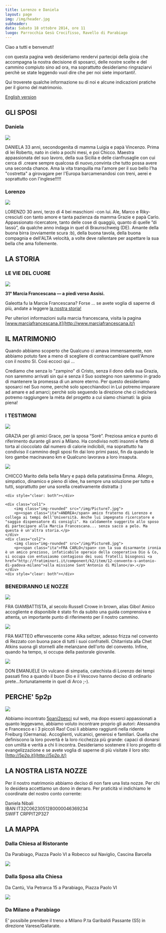 ```yaml
---
title: Lorenzo e Daniela
layout: page
img: /img/header.jpg
subheader:
data: Sabato 18 ottobre 2014, ore 11
luogo: Parrocchia Gesù Crocifisso, Ravello di Parabiago
---
```



Ciao a tutti e benvenuti! 

con questa pagina web desideriamo rendervi partecipi della gioia che accompagna la nostra decisione di sposarci, delle nostre scelte e del cammino compiuto sino ad ora, ma soprattutto desideriamo ringraziarvi perchè se state leggendo vuol dire che per noi siete importanti!. 

Qui troverete qualche informazione su di noi e alcune indicazioni pratiche per il giorno del matrimonio. 


[English version](/en/)

## GLI SPOSI

### Daniela

<img class="float img-rounded" src="/img/Picture2.jpg">

DANIELA 33 anni, secondogenita di mamma Luigia e papà Vincenzo. Prima di lei Roberto, nato in cielo a pochi mesi, e poi Chicco. Maestra appassionata del suo lavoro, della sua Sicilia e delle cianfrusaglie con cui cerca di .creare sempre qualcosa di nuovo,convinta che tutto possa avere una seconda chance. Ama la vita tranquilla ma l'amore per il suo bello l'ha "costretta" a girovagare per l'Europa barcamenandosi con treni, aerei e soprattutto con l'inglese!!!!!

### Lorenzo

<img class="float img-rounded" src="/img/Picture3.jpg">

LORENZO 30 anni, terzo di 4 bei maschioni -con lui. Ale, Marco e Riky- cresciuti con tanto amore e tanta pazienza da mamma Grazie e papà Carlo. Appassionato ricercatore, tanto delle cose di quaggiù, quanto di quelle ”di lassù”, da qualche anno indaga in quel di Braunschweig (DE). Amante della buona birra (ovviamente scura :b), della buona tavola, della buona compagnia e dell'ALTA velocità, a volte deve rallentare per aspettare la sua bella che ama follemente.


## LA STORIA

### LE VIE DEL CUORE
<img class="float img-rounded wide" src="/img/Picture4.jpg">

**31° Marcia Francescana &mdash; a piedi verso Assisi.**

Galeotta fu la Marcia Francescana? Forse ...
se avete voglia di saperne di più, andate a leggere 
[la nostra storia!](http://5p2p.it/2013/06/19/fidanzati-senza-frontiere.html)

Per ulteriori informazioni sulla marcia francescana, visita la pagina [www.marciafrancescana.it](http://www.marciafrancescana.it/)

## IL MATRIMONIO

Quando abbiamo scoperto che Qualcuno ci amava immensamente, non abbiamo potuto fare a meno di scegliere di contraccambiare quell'Amore con il nostro SI. Così eccoci qui ... 

Crediamo che senza lo "zampino" di Cristo, senza il dono della sua Grazia, non saremmo arrivati sin qui e senza il Suo sostegno non saremmo in grado di mantenere la promessa di un amore eterno. Per questo desideriamo sposarci nel Suo nome, perchè solo specchiandoci in Lui potremo imparare ad amare e ad amarci; perchè solo seguendo la direzione che ci indicherà potremo raggiungere la mèta del progetto a cui siamo chiamati: la gioia piena! 

### I TESTIMONI


<div>
	<div class="col1">
		<img class="img-rounded" src="/img/Picture5.jpg">
		<p><span class="ita">GRAZIA</span> per gli amici Grace, per la sposa “Sorè”. Preziosa amica e punto di riferimento durante gli anni a Milano. Ha condiviso notti insonni e fette di torta al cioccolato dal numero di calorie indicibili, ma soprattutto ha condiviso il cammino degli sposi fin dai loro primi passi, fin da quando le loro gambe macinavano km e Qualcuno lavorava a loro insaputa.</p>
	</div>
	<div class="col2">
		<img class="img-rounded" src="/img/Picture6.jpg">
		<p><span class="ita">CHICCO</span> Marito della bella Mary e papà della patatissima Emma. Allegro, simpatico, dinamico e pieno di idee, ha sempre una soluzione per tutto e tutti, soprattutto per una sorella creativamente distratta :) </p>
	</div>
	
	<div style="clear: both"></div>
	
	<div class="col1">
		<img class="img-rounded" src="/img/Picture7.jpg">
		<p><span class="ita">ANDREA</span> amico fraterno di Lorenzo e collega ai tempi dell’Università. Anche lui impegnato ricercatore e "saggio dispensatore di consigli". Ha caldamente suggerito allo sposo di partecipare alla Marcia Francescana... senza sacco a pelo. Ma questa è un'altra storia.</p>
	</div>
	<div class="col2">
		<img class="img-rounded" src="/img/Picture8.jpg">
		<p><span class="ita">FRA CARLO</span> con la sua disarmante ironia è un amico prezioso, infaticabile operaio della cooperativa Dio & Co, si occupa con entusiasmo contagioso dei suoi fratelli bisognosi <a href="http://fratiminori.it/component/k2/item/12-convento-s-antonio-di-padova-milano">alla missione Sant'Antonio di Milano</a>.</p>
	</div>
	<div style="clear: both"></div>
	
</div>


### BENEDIRANNO LE NOZZE

<img class="float img-rounded" src="/img/Picture9.jpg">

FRA GIAMBATTISTA, al secolo Russell Crowe in brown, alias Gibo! Amico accogliente e disponibile è stato fin da subito una guida comprensiva e attenta, un importante punto di riferimento per il nostro cammino. 

<div style="clear: both"></div>

<img class="float img-rounded" src="/img/Picture10.jpg">

 FRA MATTEO effervescente come Alka seltzer, adesso frizza nel convento di Rezzato con buona pace di tutti i suoi confratelli. Chitarrista alla Chet Atkins suona gli stornelli alle melanzane dell'orto del convento. Infine, quando ha tempo, si occupa della pastorale giovanile. 

<div style="clear: both"></div>

 <img class="float img-rounded" src="/img/Picture11.jpg">

 DON EMANUELE Un vulcano di simpatia, catechista di Lorenzo dei tempi passati fino a quando il buon Dio e il Vescovo hanno deciso di ordinarlo prete...fortunatamente in quel di Arco ;-). 

<div style="clear: both"></div>
 
 
## PERCHE' 5p2p 

<img class="float img-rounded wide" src="/img/Picture12.jpg">

Abbiamo incontrato [5pani2pesci](http://5p2p.it/) sul web, ma dopo esserci appassionati a quanto leggevamo, abbiamo voluto incontrare proprio gli autori: Alessandra e Francesco e i 3 piccoli Rao! Così li abbiamo raggiunti nella ridente Freiburg (Germania). Accoglienti, vulcanici, generosi e familiari. Quella che definiscono la loro povertà è la loro ricchezza più grande: capaci di donarsi con umiltà e verità a chi li incontra. Desideriamo sostenere il loro progetto di evangelizzazione e se avete voglia di saperne di più visitate il loro sito: [http://5p2p.it](http://5p2p.it/)

## LA NOSTRA LISTA NOZZE 

Per il nostro matrimonio abbiamo deciso di non fare una lista nozze. Per chi lo desidera accettiamo un dono in denaro. Per praticità vi indichiamo le coordinate del nostro conto corrente:

Daniela Nibali <br>
IBAN IT32C0623051280000046369234 <br>
SWIFT CRPPIT2P327 



## LA MAPPA

### Dalla Chiesa al Ristorante

Da Parabiago, Piazza Paolo VI a Robecco sul Naviglio, Cascina Barcella

[![](/img/map1.png)](https://www.google.it/maps/dir/Parrocchia+Ges%C3%B9+Crocifisso,+Piazza+Paolo+VI,+1,+20015+Parabiago+Milano/Azienda+Agrituristica+la+Barcella+di+Oldani+N.+e+M,+Cascina+Barcella,+20087+Robecco+Sul+Naviglio+Milano/@45.4808429,8.8438818,12z/data=!3m1!4b1!4m13!4m12!1m5!1m1!1s0x4786ed55370f973d:0x2004861ce2542997!2m2!1d8.934797!2d45.55385!1m5!1m1!1s0x4786f064757f4641:0x8c43808c6f4457fb!2m2!1d8.851288!2d45.421848)

### Dalla Sposa alla Chiesa

Da Cantù, Via Petrarca 15 a Parabiago, Piazza Paolo VI

[![](/img/map2.png)](https://www.google.it/maps/dir/Via+Francesco+Petrarca,+15,+Cant%C3%B9+CO/Parrocchia+Ges%C3%B9+Crocifisso,+Piazza+Paolo+VI,+1,+20015+Parabiago+Milano/@45.6124249,8.8978979,11z/data=!4m13!4m12!1m5!1m1!1s0x478698796a0c8ecf:0x78da83b8d219c7bf!2m2!1d9.1682826!2d45.7203382!1m5!1m1!1s0x4786ed55370f973d:0x2004861ce2542997!2m2!1d8.934797!2d45.55385)



### Da Milano a Parabiago

E' possibile prendere il treno a Milano P.ta Garibaldi Passante (S5) in direzione Varese/Gallarate.



